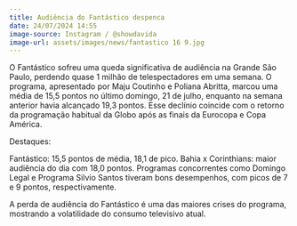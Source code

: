 ```yaml
---
title: Audiência do Fantástico despenca
date: 24/07/2024 14:55
image-source: Instagram / @showdavida
image-url: assets/images/news/fantastico 16 9.jpg
---
```


O Fantástico sofreu uma queda significativa de audiência na Grande São Paulo, perdendo quase 1 milhão de telespectadores em uma semana. O programa, apresentado por Maju Coutinho e Poliana Abritta, marcou uma média de 15,5 pontos no último domingo, 21 de julho, enquanto na semana anterior havia alcançado 19,3 pontos. Esse declínio coincide com o retorno da programação habitual da Globo após as finais da Eurocopa e Copa América.

Destaques:

Fantástico: 15,5 pontos de média, 18,1 de pico.
Bahia x Corinthians: maior audiência do dia com 18,0 pontos.
Programas concorrentes como Domingo Legal e Programa Silvio Santos tiveram bons desempenhos, com picos de 7 e 9 pontos, respectivamente.

A perda de audiência do Fantástico é uma das maiores crises do programa, mostrando a volatilidade do consumo televisivo atual.